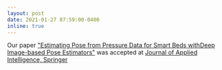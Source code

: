 ```yaml
---
layout: post
date: 2021-01-27 07:59:00-0400
inline: true
---
```


Our paper ["Estimating Pose from Pressure Data for Smart Beds withDeep Image-based Pose Estimators"](Applied_Intelligence_2020.pdf) was accepted at [Journal of Applied Intelligence, Springer](https://www.springer.com/journal/10489)
